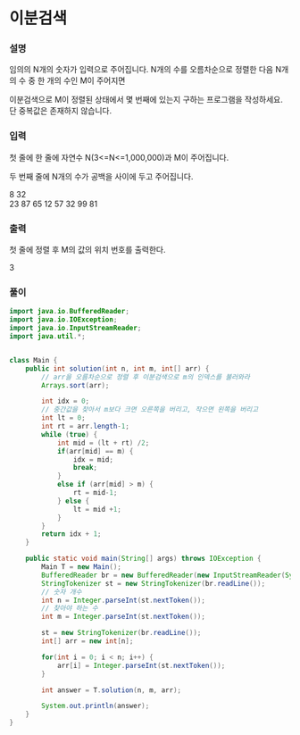# 이분검색
### 설명
임의의 N개의 숫자가 입력으로 주어집니다. N개의 수를 오름차순으로 정렬한 다음 N개의 수 중 한 개의 수인 M이 주어지면

이분검색으로 M이 정렬된 상태에서 몇 번째에 있는지 구하는 프로그램을 작성하세요. 단 중복값은 존재하지 않습니다.
### 입력
첫 줄에 한 줄에 자연수 N(3<=N<=1,000,000)과 M이 주어집니다.

두 번째 줄에 N개의 수가 공백을 사이에 두고 주어집니다.
<p>8 32<br>
23 87 65 12 57 32 99 81
</p>

### 출력
첫 줄에 정렬 후 M의 값의 위치 번호를 출력한다.
<p>3</p>

### 풀이
```java
import java.io.BufferedReader;
import java.io.IOException;
import java.io.InputStreamReader;
import java.util.*;


class Main {
    public int solution(int n, int m, int[] arr) {
        // arr을 오름차순으로 정렬 후 이분검색으로 m의 인덱스를 불러와라
        Arrays.sort(arr);

        int idx = 0;
        // 중간값을 찾아서 m보다 크면 오른쪽을 버리고, 작으면 왼쪽을 버리고
        int lt = 0;
        int rt = arr.length-1;
        while (true) {
            int mid = (lt + rt) /2;
            if(arr[mid] == m) {
                idx = mid;
                break;
            }
            else if (arr[mid] > m) {
                rt = mid-1;
            } else {
                lt = mid +1;
            }
        }
        return idx + 1;
    }

    public static void main(String[] args) throws IOException {
        Main T = new Main();
        BufferedReader br = new BufferedReader(new InputStreamReader(System.in));
        StringTokenizer st = new StringTokenizer(br.readLine());
        // 숫자 개수
        int n = Integer.parseInt(st.nextToken());
        // 찾아야 하는 수
        int m = Integer.parseInt(st.nextToken());

        st = new StringTokenizer(br.readLine());
        int[] arr = new int[n];

        for(int i = 0; i < n; i++) {
            arr[i] = Integer.parseInt(st.nextToken());
        }

        int answer = T.solution(n, m, arr);

        System.out.println(answer);
    }
}

```